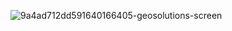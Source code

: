 ![9a4ad712dd591640166405-geosolutions-screen](https://user-images.githubusercontent.com/693880/173690916-98d4ca99-3c50-4c4c-b3ee-9bbb796d9ece.png)
